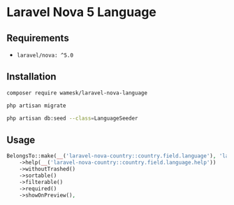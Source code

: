 # Laravel Nova 5 Language



## Requirements

- `laravel/nova: ^5.0`


## Installation

```bash
composer require wamesk/laravel-nova-language
```

```bash
php artisan migrate
```

```bash
php artisan db:seed --class=LanguageSeeder
```

## Usage

```php
BelongsTo::make(__('laravel-nova-country::country.field.language'), 'language', Language::class)
    ->help(__('laravel-nova-country::country.field.language.help'))
    ->withoutTrashed()
    ->sortable()
    ->filterable()
    ->required()
    ->showOnPreview(),
```
